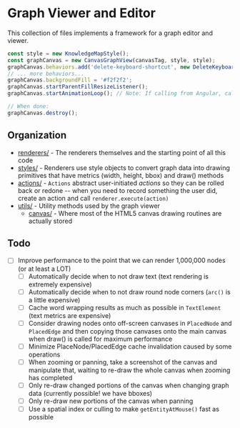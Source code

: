 # Graph Viewer and Editor

This collection of files implements a framework for a graph editor and viewer.

```typescript
const style = new KnowledgeMapStyle();
const graphCanvas = new CanvasGraphView(canvasTag, style, style);
graphCanvas.behaviors.add('delete-keyboard-shortcut', new DeleteKeyboardShortcut(graphCanvas), -100);
// ... more behaviors...
graphCanvas.backgroundFill = '#f2f2f2';
graphCanvas.startParentFillResizeListener();
graphCanvas.startAnimationLoop(); // Note: If calling from Angular, call outside Angular with ngZone

// When done:
graphCanvas.destroy();
```

## Organization

* [renderers/](renderers/) - The renderers themselves and the starting point of all this code
* [styles/](styles/) - Renderers use style objects to convert graph data into drawing primitives that
    have metrics (width, height, bbox) and draw() methods
* [actions/](actions/) - `Actions` abstract user-initiated *actions* so they can be rolled back or redone --
    when you need to record something the user did, create an action and call `renderer.execute(action)`
* [utils/](utils/) - Utility methods used by the graph viewer
    * [canvas/](utils/canvas/) - Where most of the HTML5 canvas drawing routines are actually stored

## Todo

* [ ] Improve performance to the point that we can render 1,000,000 nodes (or at least a LOT)
    * [ ] Automatically decide when to not draw text (text rendering is extremely expensive)
    * [ ] Automatically decide when to not draw round node corners (`arc()` is a little expensive)
    * [ ] Cache word wrapping results as much as possible in `TextElement` (text metrics are expensive)
    * [ ] Consider drawing nodes onto off-screen canvases in `PlacedNode` and `PlacedEdge` and then
        copying those canvases onto the main canvas when draw() is called for maximum performance
    * [ ] Minimize PlaceNode/PlacedEdge cache invalidation caused by some operations
    * [ ] When zooming or panning, take a screenshot of the canvas and manipulate that, waiting to
        re-draw the whole canvas when zooming has completed
    * [ ] Only re-draw changed portions of the canvas when changing graph data (currently possible!
        we have bboxes)
    * [ ] Only re-draw new portions of the canvas when panning
    * [ ] Use a spatial index or culling to make `getEntityAtMouse()` fast as possible

